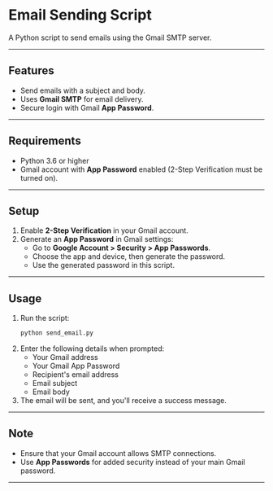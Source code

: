 # Email Sending Script

A Python script to send emails using the Gmail SMTP server.

---

## Features

- Send emails with a subject and body.
- Uses **Gmail SMTP** for email delivery.
- Secure login with Gmail **App Password**.

---

## Requirements

- Python 3.6 or higher
- Gmail account with **App Password** enabled (2-Step Verification must be turned on).

---

## Setup

1. Enable **2-Step Verification** in your Gmail account.  
2. Generate an **App Password** in Gmail settings:
   - Go to **Google Account > Security > App Passwords**.
   - Choose the app and device, then generate the password.
   - Use the generated password in this script.

---

## Usage

1. Run the script:
   ```bash
   python send_email.py
   ```
2. Enter the following details when prompted:
   - Your Gmail address
   - Your Gmail App Password
   - Recipient's email address
   - Email subject
   - Email body
3. The email will be sent, and you'll receive a success message.

---

## Note

- Ensure that your Gmail account allows SMTP connections.
- Use **App Passwords** for added security instead of your main Gmail password.

---
